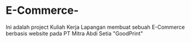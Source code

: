 # E-Commerce-
Ini adalah project Kuliah Kerja Lapangan membuat sebuah E-Commerce berbasis website pada PT Mitra Abdi Setia "GoodPrint"
